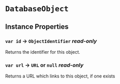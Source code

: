 # `DatabaseObject`

## Instance Properties

### `var id` → `ObjectIdentifier` _read-only_

Returns the identifier for this object.   
  


### `var url` → `URL` or `null` _read-only_

Returns a URL which links to this object, if one exists   
  

